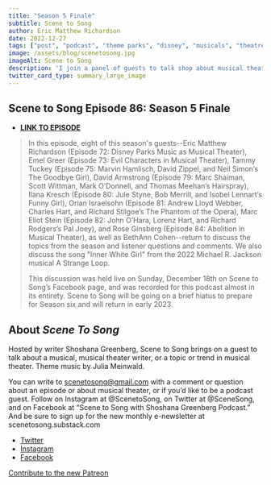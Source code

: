 ```yaml
---
title: "Season 5 Finale"
subtitle: Scene to Song
author: Eric Matthew Richardson
date: 2022-12-27
tags: ["post", "podcast", "theme parks", "disney", "musicals", "theatre"]
image: /assets/blog/scenetosong.jpg
imageAlt: Scene to Song
description: 'I join a panel of guests to talk shop about musical theatre, as well as the song "Inner White Girl" from A Strange Loop.'
twitter_card_type: summary_large_image
---
```


## Scene to Song Episode 86: Season 5 Finale


- **[LINK TO EPISODE](https://scenetosong.podbean.com/e/scene-to-song-episode-86-season-5-finale/)**

>In this episode, eight of this season's guests--Eric Matthew Richardson (Episode 72: Disney Parks Music as Musical Theater), Emel Greer (Episode 73: Evil Characters in Musical Theater), Tammy Tuckey (Episode 75: Marvin Hamlisch, David Zippel, and Neil Simon’s The Goodbye Girl), David Armstrong (Episode 79: Marc Shaiman, Scott Wittman, Mark O’Donnell, and Thomas Meehan’s Hairspray), Ilana Kresch (Episode 80: Jule Styne, Bob Merrill, and Isobel Lennart’s Funny Girl), Orian Israelsohn (Episode 81: Andrew Lloyd Webber, Charles Hart, and Richard Stilgoe’s The Phantom of the Opera), Marc Eliot Stein (Episode 82: John O’Hara, Lorenz Hart, and Richard Rodgers’s Pal Joey), and Rose Ginsberg (Episode 84: Abolition in Musical Theater), as well as BethAnn Cohen--return to discuss the topics from the season and listener questions and comments. We also discuss the song "Inner White Girl" from the 2022 Michael R. Jackson musical A Strange Loop.
>
>This discussion was held live on Sunday, December 18th on Scene to Song’s Facebook page, and was recorded for this podcast almost in its entirety. Scene to Song will be going on a brief hiatus to prepare for Season six and will return in early 2023. 

## About *Scene To Song*

Hosted by writer Shoshana Greenberg, Scene to Song brings on a guest to talk about a musical, musical theater writer, or a topic or trend in musical theater. Theme music by Julia Meinwald.

You can write to scenetosong@gmail.com with a comment or question about an episode or about musical theater, or if you’d like to be a podcast guest. Follow on Instagram at @ScenetoSong, on Twitter at @SceneSong, and on Facebook at “Scene to Song with Shoshana Greenberg Podcast.” And be sure to sign up for the new monthly e-newsletter at scenetosong.substack.com

* [Twitter](https://twitter.com/scenesong?lang=en)
* [Instagram](https://www.instagram.com/scenetosong/)
* [Facebook](https://www.facebook.com/scenetosong)

[Contribute to the new Patreon](https://www.patreon.com/user?u=70110804&utm_medium=clipboard_copy&utm_source=copyLink&utm_campaign=creatorshare_creator)
